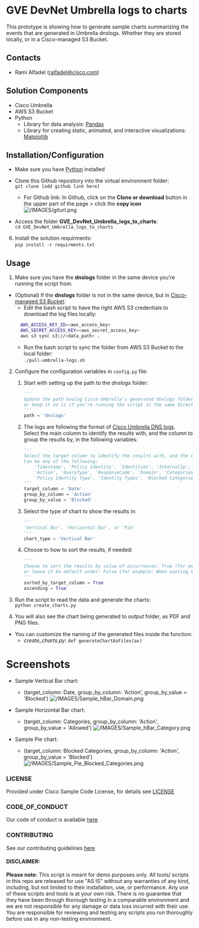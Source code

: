 # GVE DevNet Umbrella logs to charts
This prototype is showing how to generate sample charts summarizing the events that are generated in Umbrella dnslogs. Whether they are stored locally, or in a Cisco-managed S3 Bucket.


## Contacts
* Rami Alfadel (ralfadel@cisco.com)

## Solution Components

* Cisco Umbrella
* AWS S3 Bucket
* Python 
    * Library for data analysis: [Pandas](https://pandas.pydata.org/)
    * Library for creating static, animated, and interactive visualizations: [Matplotlib](https://matplotlib.org/)

## Installation/Configuration

 - Make sure you have [Python](https://www.python.org/downloads/) installed
 - Clone this Github repository into the virtual environment folder:  
   ```git clone [add github link here]```
   - For Github link: 
        In Github, click on the **Clone or download** button in the upper part of the page > click the **copy icon**  
        ![/IMAGES/giturl.png](/IMAGES/giturl.png)

 - Access the folder **GVE_DevNet_Umbrella_logs_to_charts**:  
   ```cd GVE_DevNet_Umbrella_logs_to_charts```

 6. Install the solution requirments:  
   ```pip install -r requirments.txt```


## Usage

1. Make sure you have the **dnslogs** folder in the same device you're running the script from.
- (Optional) If the **dnslogs** folder is not in the same device, but in [Cisco-managed S3 Bucket](https://docs.umbrella.com/deployment-umbrella/docs/cisco-managed-s3-bucket): 
  - Edit the bash script to have the right AWS S3 credentials to download the log files locally:
  ```bash
    AWS_ACCESS_KEY_ID=<aws_access_key> 
    AWS_SECRET_ACCESS_KEY=<aws_secret_access_key> 
    aws s3 sync s3://<data_path> .
  ```
  - Run the bash script to sync the folder from AWS S3 Bucket to the local folder:  
  ```./pull-umbrella-logs.sh```
2. Configure the configuration variables in ```config.py``` file:     
    1. Start with setting up the path to the *dnslogs* folder:
        
        ```python
        ''' 
        Update the path having Cisco Umbrella's generated dnslogs folder,
        or keep it as is if you're running the script in the same directory having the dnslogs folder
        '''
        path = 'dnslogs'
        ```
    2. The logs are following the format of [Cisco Umbrella DNS logs](https://docs.umbrella.com/deployment-umbrella/docs/log-formats-and-versioning#section-dns-logs).  
    Select the main column to identify the results with, and the column to group the results by, in the following variables:

        ```python
        ''' 
        Select the target column to identify the results with, and the column to group the results by.
        Can be any of the following:
            'Timestamp', 'Policy Identity', 'Identities', 'InternalIp', 'ExternalIp',
            'Action', 'QueryType', 'ResponseCode', 'Domain', 'Categories', 
            'Policy Identity Type', 'Identity Types', 'Blocked Categories'
        '''
        target_column = 'Date'
        group_by_column = 'Action'
        group_by_value = 'Blocked'
        ```
    3. Select the type of chart to show the results in: 
        
        ```python
        '''
        'Vertical Bar', 'Horizontal Bar', or 'Pie'
        '''
        chart_type = 'Vertical Bar'
        ```
    4. Choose to how to sort the results, if needed:

        ```python
        ''' 
        Choose to sort the results by value of occurrences: True (for example: Sorting by time, when target_column: Date), 
        or leave it be default order: False (for example: When wanting to see top domains, when target_column: Domain)
        '''
        sorted_by_target_column = True
        ascending = True
        ```
 3. Run the script to read the data and generate the charts:  
      ```python create_charts.py```
 
 4. You will also see the chart being generated to *output* folder, as PDF and PNG files. 
   - You can customize the naming of the generated files inside the function:
       - *create_charts.py*: ```def generateChartAsFiles(ax)```


# Screenshots

- Sample Vertical Bar chart:
  - (target_column: Date, group_by_column: 'Action', group_by_value = 'Blocked')
    ![/IMAGES/Sample_hBar_Domain.png](/IMAGES/Sample_vBar_Date.png)

- Sample Horizontal Bar chart:
  - (target_column: Categories, group_by_column: 'Action', group_by_value = 'Allowed')
    ![/IMAGES/Sample_hBar_Category.png](/IMAGES/Sample_hBar_Category.png)

- Sample Pie chart:
  - (target_column: Blocked Categories, group_by_column: 'Action', group_by_value = 'Blocked')
    ![/IMAGES/Sample_Pie_Blocked_Categories.png](/IMAGES/Sample_Pie_Blocked_Categories.png)

### LICENSE

Provided under Cisco Sample Code License, for details see [LICENSE](LICENSE.md)

### CODE_OF_CONDUCT

Our code of conduct is available [here](CODE_OF_CONDUCT.md)

### CONTRIBUTING

See our contributing guidelines [here](CONTRIBUTING.md)

#### DISCLAIMER:
<b>Please note:</b> This script is meant for demo purposes only. All tools/ scripts in this repo are released for use "AS IS" without any warranties of any kind, including, but not limited to their installation, use, or performance. Any use of these scripts and tools is at your own risk. There is no guarantee that they have been through thorough testing in a comparable environment and we are not responsible for any damage or data loss incurred with their use.
You are responsible for reviewing and testing any scripts you run thoroughly before use in any non-testing environment.
